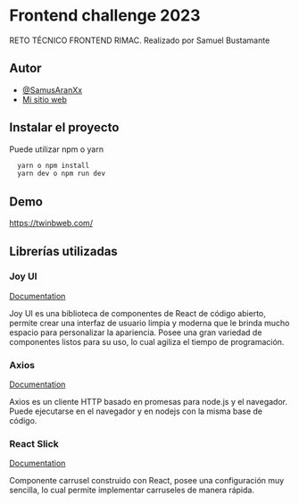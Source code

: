 # Frontend challenge 2023

RETO TÉCNICO FRONTEND RIMAC. Realizado por Samuel Bustamante


## Autor

- [@SamusAranXx](https://github.com/SamusAranXx)
- [Mi sitio web](https://twinbweb.com/)


## Instalar el proyecto

Puede utilizar npm o yarn

```bash
  yarn o npm install
  yarn dev o npm run dev
```
    
## Demo

https://twinbweb.com/


## Librerías utilizadas

### Joy UI 
[Documentation](https://mui.com/joy-ui/getting-started/)

Joy UI es una biblioteca de componentes de React de código abierto, permite crear una interfaz de usuario limpia y moderna que le brinda mucho espacio para personalizar la apariencia. Posee una gran variedad de componentes listos para su uso, lo cual agiliza el tiempo de programación.

### Axios 
[Documentation](https://axios-http.com/)

Axios es un cliente HTTP basado en promesas para node.js y el navegador. Puede ejecutarse en el navegador y en nodejs con la misma base de código.

### React Slick 
[Documentation](https://react-slick.neostack.com/)

Componente carrusel construido con React, posee una configuración muy sencilla, lo cual permite implementar carruseles de manera rápida.
